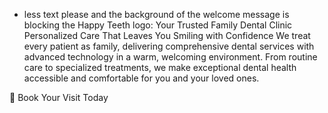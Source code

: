 - less text please and the background of the welcome message is blocking the Happy Teeth logo: Your Trusted Family Dental Clinic
Personalized Care That Leaves You Smiling with Confidence
We treat every patient as family, delivering comprehensive dental services with advanced technology in a warm, welcoming environment. From routine care to specialized treatments, we make exceptional dental health accessible and comfortable for you and your loved ones.

📅 Book Your Visit Today